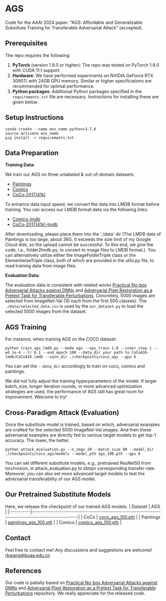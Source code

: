 # AGS
Code for the AAAI 2024 paper: "AGS: Affordable and Generalizable Substitute Training for Transferable Adversarial Attack" (accepted).

## Prerequisites
The repo requires the following:

1. **PyTorch** (version 1.9.0 or higher): The repo was tested on PyTorch 1.9.0 with CUDA 11.1 support.
2. **Hardware**: We have performed experiments on NVIDIA GeForce RTX 3090Ti with 24GB GPU memory. Similar or higher specifications are recommended for optimal performance.
3. **Python packages**: Additional Python packages specified in the `requirements.txt` file are necessary. Instructions for installing these are given below.

## Setup Instructions
```
conda create --name env_name python=3.7.6
source activate env_name
pip install -r requirements.txt
```

## Data Preparation
**Training Data:**

We train our AGS on three unlabeled & out-of-domain datasets:
  * [Paintings](https://www.kaggle.com/c/painter-by-numbers)
  * [Comics](https://www.kaggle.com/cenkbircanoglu/comic-books-classification)
  * [CoCo-2017(41k)](https://cocodataset.org/#download)

To enhance data input speed, we convert the data into LMDB format before training. You can access our LMDB format data via the following links:
  * [Comics-lmdb](https://drive.google.com/drive/folders/1juhde7RPtKDkNn64_r3fkn19wUi5WAgL?usp=drive_link)
  * [CoCo-2017(41k)-lmdb](https://drive.google.com/drive/folders/1ct6UeFJo50z-x2UvRoC_kQee0wxkY530?usp=drive_link)

After downloading, please place them into the './data' dir (The LMDB data of Paintings is too large, about 36G. It exceeds the size limit of my Google Cloud disk, so the upload cannot be successful. To this end, we give the code, i.e., folder2lmdb.py, to convert to image files to LMDB format.). 
You can alternatively utilize either the ImageFolderTriple class or the ElementwiseTriple class, both of which are provided in the utils.py file, to read training data from image files.

**Evaluation Data:**

The evaluation data is consistent with related works [Practical No-box Adversarial Attacks against DNNs](https://github.com/qizhangli/nobox-attacks) and [Adversarial Pixel Restoration as a Pretext Task for Transferable Perturbations](https://github.com/HashmatShadab/APR). Concretely, 5000 images are selected from ImageNet-Val (10 each from the first 500 classes). The `./data/selected_data.csv` is used by the `our_dataset.py` to load the selected 5000 images from the dataset.

## AGS Training
For instance, when training AGS on the COCO dataset:
```
python train_ags_lmdb.py --mode ags --eps_train 1.0 --inner_step 1 --wd 1e-4 --lr 0.1 --end_epoch 100 --data_dir your path to CoCo41K-lmdb/CoCo41K.lmdb --save_dir ./checkpoints/coco_ags --gpu 6
```
You can set the `--data_dir` accordingly to train on coco, comics and paintings.

We did not fully adjust the training hyperparameters of the model. If larger batch_size, longer iteration rounds, or more advanced optimization strategies are used, the performance of AGS still has great room for improvement. Welcome to try!

## Cross-Paradigm Attack (Evaluation)
Once the substitute model is trained, based on which, adversarial examples are crafted for the selected 5000 ImageNet-Val images. And then these adversarial examples are directly fed to various target models to get top-1 accuracy. The lower, the better.
```
python attack_evaluation.py --n_imgs 20 --batch_size 80 --model_dir ./checkpoints/coco_ags/models --model_pth ags_100.pth --gpu 6
```
You can set different substitute models, e.g., pretrained ResNet50 from torchvision, in attack_evaluation.py to obtain corresponding transfer-rate.
Moreover, you can also set more advanced target models to test the adversarial transferability of our AGS model.

## Our Pretrained Substitute Models
Here, we release the checkpoint of our trained AGS models.
| Dataset   |                                               AGS                                               |
|:----------|:----------------------------------------------------------------------------------------------------:|
| CoCo      |   [coco_ags_100.pth](https://drive.google.com/file/d/1k0MtvYZDGfFvpOz_HF-XIyEKQoR8ivAk/view?usp=drive_link)    | 
| Paintings | [paintings_ags_100.pth](https://drive.google.com/file/d/1hIkn4T9vnaVRKXCXTsfBeaQApKY45EOZ/view?usp=drive_link) |
| Comics    |  [comics_ags_100.pth](https://drive.google.com/file/d/1NB8zuYWxjHmLsAX2mt9MXsU5P-qUcuTU/view?usp=drive_link)   |

## Contact
Feel free to contact me! Any discussions and suggestions are welcome! rkwang@buaa.edu.cn

## References
Our code is patially based on [ Practical No-box Adversarial Attacks against DNNs](https://github.com/qizhangli/nobox-attacks) and [Adversarial Pixel Restoration as a Pretext Task for Transferable Perturbations](https://github.com/HashmatShadab/APR) repository. We really appreciate for the released code.






